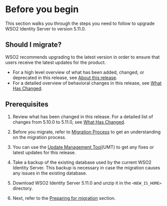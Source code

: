 # Before you begin

This section walks you through the steps you need to follow to upgrade
WSO2 Identity Server to version 5.11.0. 

## Should I migrate?

WSO2 recommends upgrading to the latest version in order to ensure that
users receive the latest updates for the product.

-   For a high level overview of what has been added, changed, or
    deprecated in this release, see [About this
    release](../../get-started/about-this-release).
-   For a detailed overview of behavioral changes in this release, see
    [What Has Changed](../../setup/migrating-what-has-changed).
    
## Prerequisites

1.  Review what has been changed in this release. For a detailed list of
    changes from 5.10.0 to 5.11.0, see
    [What Has Changed](../../setup/migrating-what-has-changed).

2.  Before you migrate, refer to [Migration Process](../../setup/migration-process/) 
    to get an understanding on the migration process.

3.  You can use the [Update Management Tool](https://updates.docs.wso2.com/en/latest/)(UMT) to get any
    fixes or latest updates for this release.

4.  Take a backup of the existing database used by the current WSO2 Identity Server. 
    This backup is necessary in case the migration causes any issues in the existing database.

5.  Download WSO2 Identity Server 5.11.0 and unzip it in the `<NEW_IS_HOME>` directory.

6.  Next, refer to the [Preparing for migration](../../setup/migrating-preparing-for-migration) section.